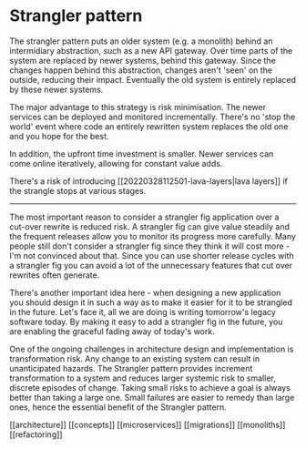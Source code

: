 # Strangler pattern

The strangler pattern puts an older system (e.g. a monolith) behind an intermidiary abstraction, such as a new API gateway. Over time parts of the system are replaced by newer systems, behind this gateway. Since the changes happen behind this abstraction, changes aren't 'seen' on the outside, reducing their impact. Eventually the old system is entirely replaced by these newer systems.

The major advantage to this strategy is risk minimisation. The newer services can be deployed and monitored incrementally. There's no 'stop the world' event where code an entirely rewritten system replaces the old one and you hope for the best.

In addition, the upfront time investment is smaller. Newer services can come online iteratively, allowing for constant value adds.

There's a risk of introducing [[20220328112501-lava-layers|lava layers]] if the strangle stops at various stages.

---
The most important reason to consider a strangler fig application over a cut-over rewrite is reduced risk. A strangler fig can give value steadily and the frequent releases allow you to monitor its progress more carefully. Many people still don't consider a strangler fig since they think it will cost more - I'm not convinced about that. Since you can use shorter release cycles with a strangler fig you can avoid a lot of the unnecessary features that cut over rewrites often generate.

There's another important idea here - when designing a new application you should design it in such a way as to make it easier for it to be strangled in the future. Let's face it, all we are doing is writing tomorrow's legacy software today. By making it easy to add a strangler fig in the future, you are enabling the graceful fading away of today's work.

One of the ongoing challenges in architecture design and implementation is transformation risk. Any change to an existing system can result in unanticipated hazards. The Strangler pattern provides increment transformation to a system and reduces larger systemic risk to smaller, discrete episodes of change. Taking small risks to achieve a goal is always better than taking a large one. Small failures are easier to remedy than large ones, hence the essential benefit of the Strangler pattern.

[[architecture]]
[[concepts]]
[[microservices]]
[[migrations]]
[[monoliths]]
[[refactoring]]